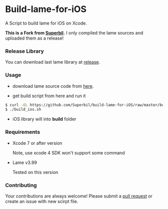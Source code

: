 Build-lame-for-iOS
==================

A Script to build lame for iOS on Xcode.

**This is a Fork from [Superbil](https://github.com/Superbil/build-lame-for-iOS).** I only compiled the lame sources and uploaded them as a release!

### Release Library

You can download last lame library at [release](https://github.com/haknode/build-lame-for-iOS/releases).

### Usage

- download lame source code from [here](http://lame.sourceforge.net/).

- get build script from here and run it

```` bash
$ curl -OL https://github.com/Superbil/build-lame-for-iOS/raw/master/build_ios.sh
$ ./build_ios.sh
````

* iOS library will into **build** folder

### Requirements

* Xcode 7 or after version

    Note, use xcode 4 SDK won't support some command

* Lame v3.99

    Tested on this version

### Contributing

Your contributions are always welcome! Please submit a [pull request](https://help.github.com/articles/using-pull-requests/) or create an issue with new scirpt file.
